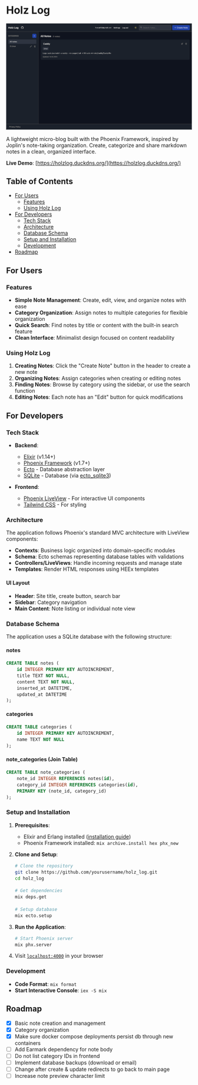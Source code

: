 # Holz Log

![Holz Log Screenshot](screenshots/holzlog.png) <!-- Add a screenshot for visual appeal -->

A lightweight micro-blog built with the Phoenix Framework, inspired by Joplin's note-taking organization. Create, categorize and share markdown notes in a clean, organized interface.

**Live Demo**: [https://holzlog.duckdns.org/](https://holzlog.duckdns.org/)

## Table of Contents

- [For Users](#for-users)
  - [Features](#features)
  - [Using Holz Log](#using-holz-log)
- [For Developers](#for-developers)
  - [Tech Stack](#tech-stack)
  - [Architecture](#architecture)
  - [Database Schema](#database-schema)
  - [Setup and Installation](#setup-and-installation)
  - [Development](#development)
- [Roadmap](#roadmap)

## For Users

### Features

- **Simple Note Management**: Create, edit, view, and organize notes with ease
- **Category Organization**: Assign notes to multiple categories for flexible organization
- **Quick Search**: Find notes by title or content with the built-in search feature
- **Clean Interface**: Minimalist design focused on content readability

### Using Holz Log

1. **Creating Notes**: Click the "Create Note" button in the header to create a new note
2. **Organizing Notes**: Assign categories when creating or editing notes
3. **Finding Notes**: Browse by category using the sidebar, or use the search function
4. **Editing Notes**: Each note has an "Edit" button for quick modifications

## For Developers

### Tech Stack

- **Backend**:

  - [Elixir](https://elixir-lang.org/) (v1.14+)
  - [Phoenix Framework](https://www.phoenixframework.org/) (v1.7+)
  - [Ecto](https://hexdocs.pm/ecto/Ecto.html) - Database abstraction layer
  - [SQLite](https://www.sqlite.org/) - Database (via [ecto_sqlite3](https://hexdocs.pm/ecto_sqlite3))

- **Frontend**:
  - [Phoenix LiveView](https://hexdocs.pm/phoenix_live_view/) - For interactive UI components
  - [Tailwind CSS](https://tailwindcss.com/) - For styling

### Architecture

The application follows Phoenix's standard MVC architecture with LiveView components:

- **Contexts**: Business logic organized into domain-specific modules
- **Schema**: Ecto schemas representing database tables with validations
- **Controllers/LiveViews**: Handle incoming requests and manage state
- **Templates**: Render HTML responses using HEEx templates

#### UI Layout

- **Header**: Site title, create button, search bar
- **Sidebar**: Category navigation
- **Main Content**: Note listing or individual note view

### Database Schema

The application uses a SQLite database with the following structure:

#### notes

```sql
CREATE TABLE notes (
    id INTEGER PRIMARY KEY AUTOINCREMENT,
    title TEXT NOT NULL,
    content TEXT NOT NULL,
    inserted_at DATETIME,
    updated_at DATETIME
);
```

#### categories

```sql
CREATE TABLE categories (
    id INTEGER PRIMARY KEY AUTOINCREMENT,
    name TEXT NOT NULL
);
```

#### note_categories (Join Table)

```sql
CREATE TABLE note_categories (
    note_id INTEGER REFERENCES notes(id),
    category_id INTEGER REFERENCES categories(id),
    PRIMARY KEY (note_id, category_id)
);
```

### Setup and Installation

1. **Prerequisites**:

   - Elixir and Erlang installed ([installation guide](https://elixir-lang.org/install.html))
   - Phoenix Framework installed: `mix archive.install hex phx_new`

2. **Clone and Setup**:

   ```bash
   # Clone the repository
   git clone https://github.com/yourusername/holz_log.git
   cd holz_log

   # Get dependencies
   mix deps.get

   # Setup database
   mix ecto.setup
   ```

3. **Run the Application**:

   ```bash
   # Start Phoenix server
   mix phx.server
   ```

4. Visit [`localhost:4000`](http://localhost:4000) in your browser

### Development

- **Code Format**: `mix format`
- **Start Interactive Console**: `iex -S mix`

## Roadmap

- [x] Basic note creation and management
- [x] Category organization
- [x] Make sure docker compose deployments persist db through new containers
- [ ] Add Earmark dependency for note body
- [ ] Do not list category IDs in frontend
- [ ] Implement database backups (download or email)
- [ ] Change after create & update redirects to go back to main page
- [ ] Increase note preview character limit
